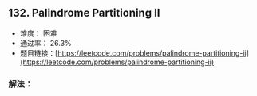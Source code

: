 ## 132. Palindrome Partitioning II


- 难度： 困难
- 通过率： 26.3%
- 题目链接：[https://leetcode.com/problems/palindrome-partitioning-ii](https://leetcode.com/problems/palindrome-partitioning-ii)



### 解法：